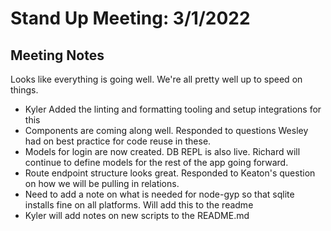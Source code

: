 # Stand Up Meeting: 3/1/2022

## Meeting Notes

Looks like everything is going well. We're all pretty well up to speed on things.

- Kyler Added the linting and formatting tooling and setup integrations for this
- Components are coming along well. Responded to questions Wesley had on best practice for code reuse in these.
- Models for login are now created. DB REPL is also live. Richard will continue to define models for the rest of the app going forward.
- Route endpoint structure looks great. Responded to Keaton's question on how we will be pulling in relations.
- Need to add a note on what is needed for node-gyp so that sqlite installs fine on all platforms. Will add this to the readme
- Kyler will add notes on new scripts to the README.md